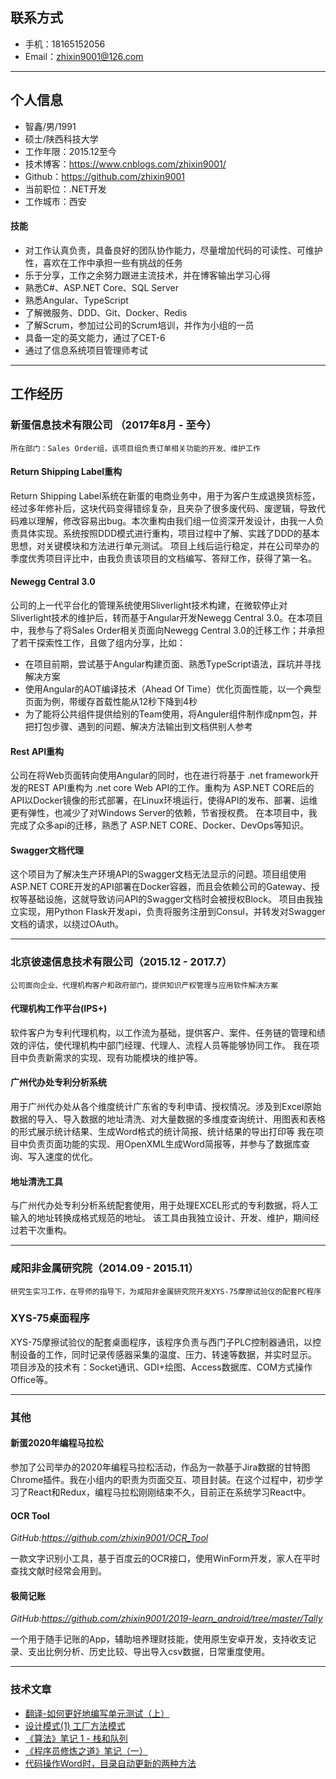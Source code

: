 ## 联系方式
- 手机：18165152056
- Email：zhixin9001@126.com

---

## 个人信息
- 智鑫/男/1991
- 硕士/陕西科技大学
- 工作年限：2015.12至今
- 技术博客：https://www.cnblogs.com/zhixin9001/
- Github：https://github.com/zhixin9001
- 当前职位：.NET开发
- 工作城市：西安

#### 技能
- 对工作认真负责，具备良好的团队协作能力，尽量增加代码的可读性、可维护性，喜欢在工作中承担一些有挑战的任务
- 乐于分享，工作之余努力跟进主流技术，并在博客输出学习心得
- 熟悉C#、ASP.NET Core、SQL Server
- 熟悉Angular、TypeScript
- 了解微服务、DDD、Git、Docker、Redis
- 了解Scrum，参加过公司的Scrum培训，并作为小组的一员
- 具备一定的英文能力，通过了CET-6
- 通过了信息系统项目管理师考试

---
## 工作经历
### 新蛋信息技术有限公司 （2017年8月 - 至今）
```所在部门：Sales Order组，该项目组负责订单相关功能的开发、维护工作```
#### Return Shipping Label重构
Return Shipping Label系统在新蛋的电商业务中，用于为客户生成退换货标签，经过多年修补后，这块代码变得错综复杂，且夹杂了很多废代码、废逻辑，导致代码难以理解，修改容易出bug。本次重构由我们组一位资深开发设计，由我一人负责具体实现。系统按照DDD模式进行重构，项目过程中了解、实践了DDD的基本思想，对关键模块和方法进行单元测试。
项目上线后运行稳定，并在公司举办的季度优秀项目评比中，由我负责该项目的文档编写、答辩工作，获得了第一名。

#### Newegg Central 3.0
公司的上一代平台化的管理系统使用Sliverlight技术构建，在微软停止对Sliverlight技术的维护后，转而基于Angular开发Newegg Central 3.0。在本项目中，我参与了将Sales Order相关页面向Newegg Central 3.0的迁移工作；并承担了若干探索性工作，且做了组内分享，比如：
- 在项目前期，尝试基于Angular构建页面、熟悉TypeScript语法，踩坑并寻找解决方案
- 使用Angular的AOT编译技术（Ahead Of Time）优化页面性能，以一个典型页面为例，带缓存首载性能从12秒下降到4秒
- 为了能将公共组件提供给别的Team使用，将Anguler组件制作成npm包，并把打包步骤、遇到的问题、解决方法输出到文档供别人参考

#### Rest API重构
公司在将Web页面转向使用Angular的同时，也在进行将基于 .net framework开发的REST API重构为 .net core Web API的工作。重构为 ASP.NET CORE后的API以Docker镜像的形式部署，在Linux环境运行，使得API的发布、部署、运维更有弹性，也减少了对Windows Server的依赖，节省授权费。
在本项目中，我完成了众多api的迁移，熟悉了 ASP.NET CORE、Docker、DevOps等知识。

#### Swagger文档代理
这个项目为了解决生产环境API的Swagger文档无法显示的问题。项目组使用 ASP.NET CORE开发的API部署在Docker容器，而且会依赖公司的Gateway、授权等基础设施，这就导致访问API的Swagger文档时会被授权Block。
项目由我独立实现，用Python Flask开发api，负责将服务注册到Consul，并转发对Swagger文档的请求，以绕过OAuth。

---
### 北京彼速信息技术有限公司（2015.12 - 2017.7）

```公司面向企业、代理机构客户和政府部门，提供知识产权管理与应用软件解决方案```
#### 代理机构工作平台(IPS+)  
软件客户为专利代理机构，以工作流为基础，提供客户、案件、任务链的管理和绩效的评估，使代理机构中部门经理、代理人、流程人员等能够协同工作。
我在项目中负责新需求的实现、现有功能模块的维护等。 


#### 广州代办处专利分析系统
用于广州代办处从各个维度统计广东省的专利申请、授权情况。涉及到Excel原始数据的导入、导入数据的地址清洗、对大量数据的多维度查询统计、用图表和表格的形式展示统计结果、生成Word格式的统计简报、统计结果的导出打印等
我在项目中负责页面功能的实现、用OpenXML生成Word简报等，并参与了数据库查询、写入速度的优化。

#### 地址清洗工具
与广州代办处专利分析系统配套使用，用于处理EXCEL形式的专利数据，将人工输入的地址转换成格式规范的地址。
该工具由我独立设计、开发、维护，期间经过若干次重构。

---
### 咸阳非金属研究院（2014.09 - 2015.11）
```研究生实习工作，在导师的指导下，为咸阳非金属研究院开发XYS-75摩擦试验仪的配套PC程序```
### XYS-75桌面程序
XYS-75摩擦试验仪的配套桌面程序，该程序负责与西门子PLC控制器通讯，以控制设备的工作，同时记录传感器采集的温度、压力、转速等数据，并实时显示。
项目涉及的技术有：Socket通讯、GDI+绘图、Access数据库、COM方式操作Office等。

---
### 其他
#### 新蛋2020年编程马拉松
参加了公司举办的2020年编程马拉松活动，作品为一款基于Jira数据的甘特图Chrome插件。我在小组内的职责为页面交互、项目封装。在这个过程中，初步学习了React和Redux，编程马拉松刚刚结束不久，目前正在系统学习React中。

#### OCR Tool
*GitHub:https://github.com/zhixin9001/OCR_Tool*

一款文字识别小工具，基于百度云的OCR接口，使用WinForm开发，家人在平时查找文献时经常会用到。

#### 极简记账
*GitHub:https://github.com/zhixin9001/2019-learn_android/tree/master/Tally*

一个用于随手记账的App，辅助培养理财技能，使用原生安卓开发，支持收支记录、支出比例分析、历史比较、导出导入csv数据，日常重度使用。

---
### 技术文章
- [翻译-如何更好地编写单元测试（上）](https://www.cnblogs.com/zhixin9001/p/6730440.html)
- [设计模式(1) 工厂方法模式](https://www.cnblogs.com/zhixin9001/p/13227547.html)
- [《算法》笔记 1 - 栈和队列](https://www.cnblogs.com/zhixin9001/p/11324858.html)
- [《程序员修炼之道》笔记（一）](https://www.cnblogs.com/zhixin9001/p/6764767.html)
- [代码操作Word时，目录自动更新的两种方法](https://www.cnblogs.com/zhixin9001/p/5587322.html)

